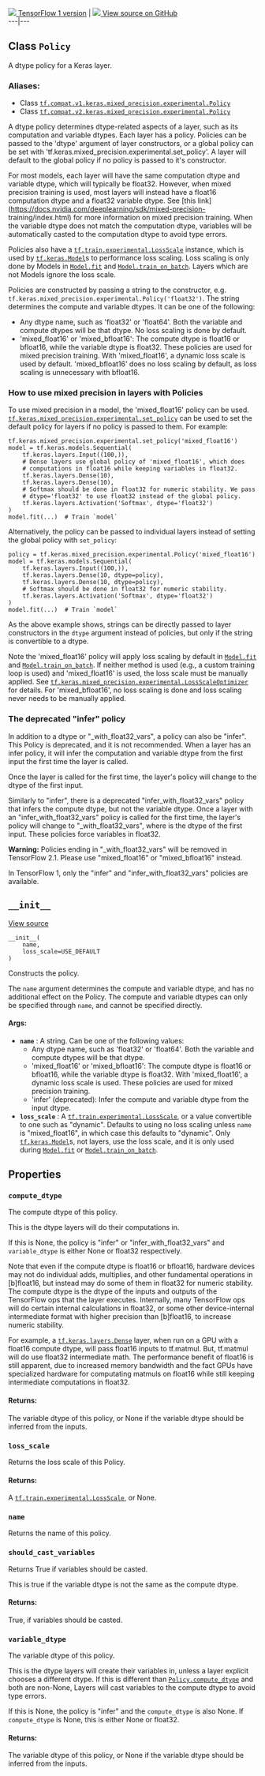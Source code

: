 [ ![](https://tensorflow.google.cn/images/tf_logo_32px.png) TensorFlow 1
version](/versions/r1.15/api_docs/python/tf/keras/mixed_precision/experimental/Policy)
|  [ ![](https://tensorflow.google.cn/images/GitHub-Mark-32px.png) View source
on GitHub
](https://github.com/tensorflow/tensorflow/blob/r2.0/tensorflow/python/keras/mixed_precision/experimental/policy.py#L39-L329)  
---|---  
  
## Class `Policy`

A dtype policy for a Keras layer.

### Aliases:

  * Class [`tf.compat.v1.keras.mixed_precision.experimental.Policy`](/api_docs/python/tf/keras/mixed_precision/experimental/Policy)
  * Class [`tf.compat.v2.keras.mixed_precision.experimental.Policy`](/api_docs/python/tf/keras/mixed_precision/experimental/Policy)

A dtype policy determines dtype-related aspects of a layer, such as its
computation and variable dtypes. Each layer has a policy. Policies can be
passed to the 'dtype' argument of layer constructors, or a global policy can
be set with 'tf.keras.mixed_precision.experimental.set_policy'. A layer will
default to the global policy if no policy is passed to it's constructor.

For most models, each layer will have the same computation dtype and variable
dtype, which will typically be float32. However, when mixed precision training
is used, most layers will instead have a float16 computation dtype and a
float32 variable dtype. See [this
link](https://docs.nvidia.com/deeplearning/sdk/mixed-precision-
training/index.html) for more information on mixed precision training. When
the variable dtype does not match the computation dtype, variables will be
automatically casted to the computation dtype to avoid type errors.

Policies also have a
[`tf.train.experimental.LossScale`](https://tensorflow.google.cn/api_docs/python/tf/train/experimental/LossScale)
instance, which is used by
[`tf.keras.Model`](https://tensorflow.google.cn/api_docs/python/tf/keras/Model)s
to performance loss scaling. Loss scaling is only done by Models in
[`Model.fit`](https://tensorflow.google.cn/api_docs/python/tf/keras/Model#fit)
and
[`Model.train_on_batch`](https://tensorflow.google.cn/api_docs/python/tf/keras/Model#train_on_batch).
Layers which are not Models ignore the loss scale.

Policies are constructed by passing a string to the constructor, e.g.
`tf.keras.mixed_precision.experimental.Policy('float32')`. The string
determines the compute and variable dtypes. It can be one of the following:

  * Any dtype name, such as 'float32' or 'float64'. Both the variable and compute dtypes will be that dtype. No loss scaling is done by default.
  * 'mixed_float16' or 'mixed_bfloat16': The compute dtype is float16 or bfloat16, while the variable dtype is float32. These policies are used for mixed precision training. With 'mixed_float16', a dynamic loss scale is used by default. 'mixed_bfloat16' does no loss scaling by default, as loss scaling is unnecessary with bfloat16.

### How to use mixed precision in layers with Policies

To use mixed precision in a model, the 'mixed_float16' policy can be used.
[`tf.keras.mixed_precision.experimental.set_policy`](https://tensorflow.google.cn/api_docs/python/tf/keras/mixed_precision/experimental/set_policy)
can be used to set the default policy for layers if no policy is passed to
them. For example:

    
    
    tf.keras.mixed_precision.experimental.set_policy('mixed_float16')
    model = tf.keras.models.Sequential(
        tf.keras.layers.Input((100,)),
        # Dense layers use global policy of 'mixed_float16', which does
        # computations in float16 while keeping variables in float32.
        tf.keras.layers.Dense(10),
        tf.keras.layers.Dense(10),
        # Softmax should be done in float32 for numeric stability. We pass
        # dtype='float32' to use float32 instead of the global policy.
        tf.keras.layers.Activation('Softmax', dtype='float32')
    )
    model.fit(...)  # Train `model`
    

Alternatively, the policy can be passed to individual layers instead of
setting the global policy with `set_policy`:

    
    
    policy = tf.keras.mixed_precision.experimental.Policy('mixed_float16')
    model = tf.keras.models.Sequential(
        tf.keras.layers.Input((100,)),
        tf.keras.layers.Dense(10, dtype=policy),
        tf.keras.layers.Dense(10, dtype=policy),
        # Softmax should be done in float32 for numeric stability.
        tf.keras.layers.Activation('Softmax', dtype='float32')
    )
    model.fit(...)  # Train `model`
    

As the above example shows, strings can be directly passed to layer
constructors in the `dtype` argument instead of policies, but only if the
string is convertible to a dtype.

Note the 'mixed_float16' policy will apply loss scaling by default in
[`Model.fit`](https://tensorflow.google.cn/api_docs/python/tf/keras/Model#fit)
and
[`Model.train_on_batch`](https://tensorflow.google.cn/api_docs/python/tf/keras/Model#train_on_batch).
If neither method is used (e.g., a custom training loop is used) and
'mixed_float16' is used, the loss scale must be manually applied. See
[`tf.keras.mixed_precision.experimental.LossScaleOptimizer`](https://tensorflow.google.cn/api_docs/python/tf/keras/mixed_precision/experimental/LossScaleOptimizer)
for details. For 'mixed_bfloat16', no loss scaling is done and loss scaling
never needs to be manually applied.

### The deprecated "infer" policy

In addition to a dtype or "_with_float32_vars", a policy can also be "infer".
This Policy is deprecated, and it is not recommended. When a layer has an
infer policy, it will infer the computation and variable dtype from the first
input the first time the layer is called.

Once the layer is called for the first time, the layer's policy will change to
the dtype of the first input.

Similarly to "infer", there is a deprecated "infer_with_float32_vars" policy
that infers the compute dtype, but not the variable dtype. Once a layer with
an "infer_with_float32_vars" policy is called for the first time, the layer's
policy will change to "_with_float32_vars", where  is the dtype of the first
input. These policies force variables in float32.

**Warning:** Policies ending in "_with_float32_vars" will be removed in
TensorFlow 2.1. Please use "mixed_float16" or "mixed_bfloat16" instead.

In TensorFlow 1, only the "infer" and "infer_with_float32_vars" policies are
available.

## `__init__`

[View
source](https://github.com/tensorflow/tensorflow/blob/r2.0/tensorflow/python/keras/mixed_precision/experimental/policy.py#L153-L211)

    
    
    __init__(
        name,
        loss_scale=USE_DEFAULT
    )
    

Constructs the policy.

The `name` argument determines the compute and variable dtype, and has no
additional effect on the Policy. The compute and variable dtypes can only be
specified through `name`, and cannot be specified directly.

#### Args:

  * **`name`** : A string. Can be one of the following values: 
    * Any dtype name, such as 'float32' or 'float64'. Both the variable and compute dtypes will be that dtype.
    * 'mixed_float16' or 'mixed_bfloat16': The compute dtype is float16 or bfloat16, while the variable dtype is float32. With 'mixed_float16', a dynamic loss scale is used. These policies are used for mixed precision training.
    * 'infer' (deprecated): Infer the compute and variable dtype from the input dtype.
  * **`loss_scale`** : A [`tf.train.experimental.LossScale`](https://tensorflow.google.cn/api_docs/python/tf/train/experimental/LossScale), or a value convertible to one such as "dynamic". Defaults to using no loss scaling unless `name` is "mixed_float16", in which case this defaults to "dynamic". Only [`tf.keras.Model`](https://tensorflow.google.cn/api_docs/python/tf/keras/Model)s, not layers, use the loss scale, and it is only used during [`Model.fit`](https://tensorflow.google.cn/api_docs/python/tf/keras/Model#fit) or [`Model.train_on_batch`](https://tensorflow.google.cn/api_docs/python/tf/keras/Model#train_on_batch).

## Properties

### `compute_dtype`

The compute dtype of this policy.

This is the dtype layers will do their computations in.

If this is None, the policy is "infer" or "infer_with_float32_vars" and
`variable_dtype` is either None or float32 respectively.

Note that even if the compute dtype is float16 or bfloat16, hardware devices
may not do individual adds, multiplies, and other fundamental operations in
[b]float16, but instead may do some of them in float32 for numeric stability.
The compute dtype is the dtype of the inputs and outputs of the TensorFlow ops
that the layer executes. Internally, many TensorFlow ops will do certain
internal calculations in float32, or some other device-internal intermediate
format with higher precision than [b]float16, to increase numeric stability.

For example, a
[`tf.keras.layers.Dense`](https://tensorflow.google.cn/api_docs/python/tf/keras/layers/Dense)
layer, when run on a GPU with a float16 compute dtype, will pass float16
inputs to tf.matmul. But, tf.matmul will do use float32 intermediate math. The
performance benefit of float16 is still apparent, due to increased memory
bandwidth and the fact GPUs have specialized hardware for computating matmuls
on float16 while still keeping intermediate computations in float32.

#### Returns:

The variable dtype of this policy, or None if the variable dtype should be
inferred from the inputs.

### `loss_scale`

Returns the loss scale of this Policy.

#### Returns:

A
[`tf.train.experimental.LossScale`](https://tensorflow.google.cn/api_docs/python/tf/train/experimental/LossScale),
or None.

### `name`

Returns the name of this policy.

### `should_cast_variables`

Returns True if variables should be casted.

This is true if the variable dtype is not the same as the compute dtype.

#### Returns:

True, if variables should be casted.

### `variable_dtype`

The variable dtype of this policy.

This is the dtype layers will create their variables in, unless a layer
explicit chooses a different dtype. If this is different than
[`Policy.compute_dtype`](https://tensorflow.google.cn/api_docs/python/tf/keras/mixed_precision/experimental/Policy#compute_dtype)
and both are non-None, Layers will cast variables to the compute dtype to
avoid type errors.

If this is None, the policy is "infer" and the `compute_dtype` is also None.
If `compute_dtype` is None, this is either None or float32.

#### Returns:

The variable dtype of this policy, or None if the variable dtype should be
inferred from the inputs.

